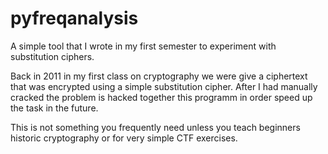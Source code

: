 # pyfreqanalysis
A simple tool that I wrote in my first semester to experiment with substitution ciphers.

Back in 2011 in my first class on cryptography we were give a ciphertext 
that was encrypted using a simple substitution cipher. After I had manually
cracked the problem is hacked together this programm in order speed up
the task in the future.

This is not something you frequently need unless you teach beginners historic
cryptography or for very simple CTF exercises.
